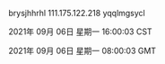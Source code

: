 brysjhhrhl 111.175.122.218 yqqlmgsycl

2021年 09月 06日 星期一 16:00:03 CST

2021年 09月 06日 星期一 08:00:03 GMT
